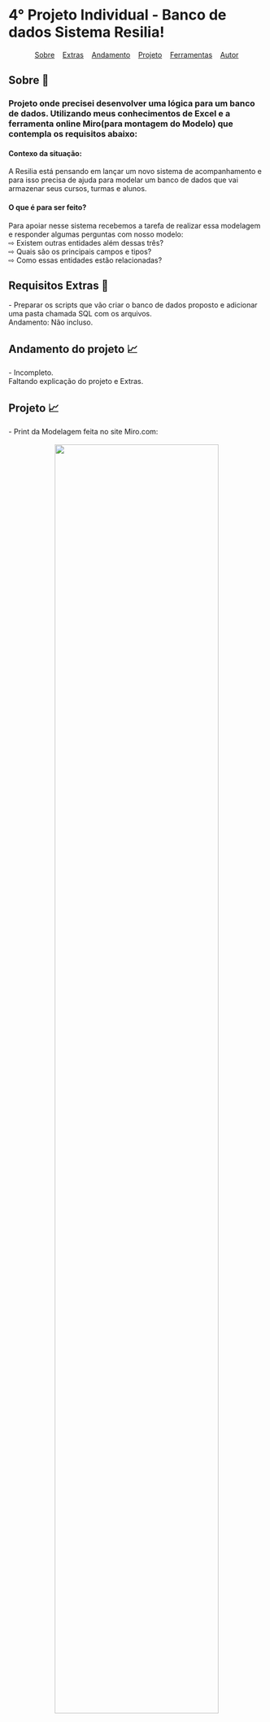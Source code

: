 # 4° Projeto Individual - Banco de dados Sistema Resilia!

<div id="inicio" align=center>
  <a href="#sobre">Sobre</a>&nbsp;&nbsp;&nbsp;
  <a href="#extras">Extras</a>&nbsp;&nbsp;&nbsp;
  <a href="#andamento">Andamento</a>&nbsp;&nbsp;&nbsp;
  <a href="#projeto">Projeto</a>&nbsp;&nbsp;&nbsp;
  <a href="#ferramentas">Ferramentas</a>&nbsp;&nbsp;&nbsp;
  <a href="#autor">Autor</a> 
</div>


<h2 id="sobre">Sobre 🔎</h2>
  <h3>Projeto onde precisei desenvolver uma lógica para um banco de dados. Utilizando meus conhecimentos de Excel e a ferramenta online Miro(para montagem do Modelo) que contempla os requisitos abaixo:</h3>


<h4> Contexo da situação: </h4>
A Resilia está pensando em lançar um novo sistema de
acompanhamento e para isso precisa de ajuda para modelar um
banco de dados que vai armazenar seus cursos, turmas e alunos.


<h4> O que é para ser feito? </h4>
<p>Para apoiar nesse sistema recebemos a tarefa de realizar essa modelagem
e responder algumas perguntas com nosso modelo:<br>
⇨ Existem outras entidades além dessas três?<br>
⇨ Quais são os principais campos e tipos?<br>
⇨ Como essas entidades estão relacionadas?<br>
</p>


<h2 id="extras">Requisitos Extras 🔎</h2>
- Preparar os scripts que vão criar o banco de dados proposto e
adicionar uma pasta chamada SQL com os arquivos.<br>
Andamento: Não incluso.


<h2 id="andamento">Andamento do projeto 📈</h2>
- Incompleto.<br>
Faltando explicação do projeto e Extras.
<br>


<h2 id="projeto">Projeto 📈</h2>
- Print da Modelagem feita no site Miro.com:<br><br>

<div align="center">
  <img width="80%" src="https://user-images.githubusercontent.com/112782424/209417260-41260557-57c6-4f61-942c-d64bf6aee859.jpg" />
</div>
<br>
<br>
<br>

- Print da Modelagem com Excel: <br>
<div align="center">
  <img width="80%" src="https://user-images.githubusercontent.com/112782424/209417316-bd355299-2e73-4ae3-bcb3-93cee5f47079.png" />
</div>





<h2 id="ferramentas">Ferramentas utilizadas nesse projeto 📚</h2>

  - [x] Excel
  - [x] Miro.com


<div id="autor" align="center">
  
  **Criado e desenvolvido por [Matheus Gomes](https://www.linkedin.com/in/matheus-gomes-780339211/).**
  
 <div align="center"> 
  <a href="mailto:ytallodev@gmail.com"><img src="https://cdn-icons-png.flaticon.com/512/552/552486.png" height="40em" title="Enviar E-mail"></a>
   &nbsp;&nbsp;&nbsp;&nbsp;&nbsp;
  <a href="https://github.com/MatheusPCRJ" target="_blank"><img src="https://cdn-icons-png.flaticon.com/512/733/733553.png" height="40em" title="GitHub de MatheusPCRJ"></a>
   &nbsp;&nbsp;&nbsp;&nbsp;&nbsp;
  <a href="https://www.linkedin.com/in/matheus-gomes-780339211/" target="_blank"><img src="https://cdn-icons-png.flaticon.com/512/145/145807.png" height="40em" title="LinkedIn de Matheus Gomes"></a>
  </div>
</div>

<br>

<div align="center">
  &#11165;&nbsp;<a href="#inicio"><strong>Voltar ao topo</strong></a>&nbsp;&#11165;
</div>
